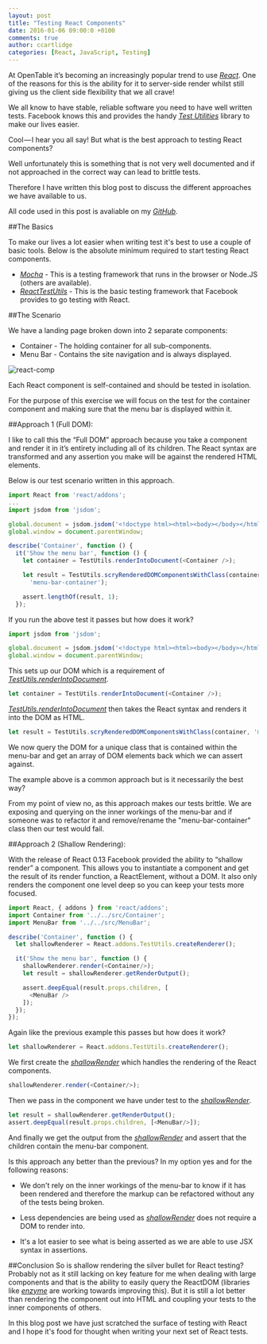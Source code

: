 ```yaml
---
layout: post
title: "Testing React Components"
date: 2016-01-06 09:00:0 +0100
comments: true
author: ccartlidge
categories: [React, JavaScript, Testing]
---
```


At OpenTable it’s becoming an increasingly popular trend to use *[React](https://facebook.github.io/react/)*.
One of the reasons for this is the ability for it  to server-side render whilst still
giving us the client side flexibility that we all crave!

We all know to have stable, reliable software you need to have well written tests. Facebook knows this and
provides the handy *[Test Utilities](https://facebook.github.io/react/docs/test-utils.html)* library to make
our lives easier.

Cool — I hear you all say! But what is the best approach to testing React components?

Well unfortunately this is something that is not very well documented and if not approached in
the correct way can lead to brittle tests.

Therefore I have written this blog post to discuss the different approaches we have available to us.

All code used in this post is avaliable on my *[GitHub](https://github.com/chriscartlidge/React-Testing-Blog-Code)*.

##The Basics

To make our lives a lot easier when writing test it's best to use a couple of basic tools. Below is
the absolute minimum required to start testing React components.

- *[Mocha](https://mochajs.org/)* - This is a testing framework that runs in the browser or Node.JS (others are available).
- *[ReactTestUtils](https://facebook.github.io/react/docs/test-utils.html)* - This is the basic testing framework that Facebook provides to go testing with React.

##The Scenario

We have a landing page broken down into 2 separate components:

- Container - The holding container for all sub-components.
- Menu Bar - Contains the site navigation and is always displayed.

![react-comp](/images/posts/react-comp.png)

Each React component is self-contained and should be tested in isolation.

For the purpose of this exercise we will focus on the test for the container component and
making sure that the menu bar is displayed within it.

##Approach 1 (Full DOM):

I like to call this the “Full DOM” approach because you take a component and render it in it’s entirety
including all of its children. The React syntax are transformed and any assertion
you make will be against the rendered HTML elements.

Below is our test scenario written in this approach.

```javascript
import React from 'react/addons';
...
import jsdom from 'jsdom';

global.document = jsdom.jsdom('<!doctype html><html><body></body></html>');
global.window = document.parentWindow;

describe('Container', function () {
  it('Show the menu bar', function () {
    let container = TestUtils.renderIntoDocument(<Container />);

    let result = TestUtils.scryRenderedDOMComponentsWithClass(container,
      'menu-bar-container');

    assert.lengthOf(result, 1);
  });
```
If you run the above test it passes but how does it work?

```javascript
import jsdom from 'jsdom';

global.document = jsdom.jsdom('<!doctype html><html><body></body></html>');
global.window = document.parentWindow;
```
This sets up our DOM which is a requirement of *[TestUtils.renderIntoDocument](https://facebook.github.io/react/docs/test-utils.html#renderintodocument)*.


```javascript
let container = TestUtils.renderIntoDocument(<Container />);
```
*[TestUtils.renderIntoDocument](https://facebook.github.io/react/docs/test-utils.html#renderintodocument)* then takes the React syntax and renders it into the DOM as HTML.
```javascript
let result = TestUtils.scryRenderedDOMComponentsWithClass(container, 'menu-bar-container');
```
We now query the DOM for a unique class that is contained within the menu-bar and get an array of
DOM elements back which we can assert against.

The example above is a common approach but is it necessarily the best way?

From my point of view no, as this approach makes our tests brittle. We are exposing and querying on the inner workings
of the menu-bar and if someone was to refactor it and remove/rename the "menu-bar-container" class then our test would fail.

##Approach 2 (Shallow Rendering):

With the release of React 0.13 Facebook provided the ability to “shallow render” a component.
This allows you to instantiate a component and get the result of its render function, a ReactElement, without a DOM.
It also only renders the component one level deep so you can keep your tests more focused.

```javascript
import React, { addons } from 'react/addons';
import Container from '../../src/Container';
import MenuBar from '../../src/MenuBar';

describe('Container', function () {
  let shallowRenderer = React.addons.TestUtils.createRenderer();

  it('Show the menu bar', function () {
    shallowRenderer.render(<Container/>);
    let result = shallowRenderer.getRenderOutput();

    assert.deepEqual(result.props.children, [
      <MenuBar />
    ]);
  });
});
```

Again like the previous example this passes but how does it work?

```javascript
let shallowRenderer = React.addons.TestUtils.createRenderer();
```
We first create the *[shallowRender](https://facebook.github.io/react/docs/test-utils.html#shallow-rendering)* which handles the rendering of the React components.

```javascript
shallowRenderer.render(<Container/>);
```
Then we pass in the component we have under test to the *[shallowRender](https://facebook.github.io/react/docs/test-utils.html#shallow-rendering)*.

```javascript
let result = shallowRenderer.getRenderOutput();
assert.deepEqual(result.props.children, [<MenuBar/>]);
```

And finally we get the output from the *[shallowRender](https://facebook.github.io/react/docs/test-utils.html#shallow-rendering)* and
assert that the children contain the menu-bar component.

Is this approach any better than the previous? In my option yes and for the following reasons:

- We don't rely on the inner workings of the menu-bar to know if it has been rendered and therefore the markup can be refactored without
any of the
 tests being broken.

- Less dependencies are being used as *[shallowRender](https://facebook.github.io/react/docs/test-utils.html#shallow-rendering)* does not require
a DOM to render into.

- It's a lot easier to see what is being asserted as we are able to use JSX syntax in assertions.

##Conclusion
So is shallow rendering the silver bullet for React testing? Probably not as it still lacking on key feature for me when dealing
with large components and that is the ability to easily query the ReactDOM (libraries like *[enzyme](https://github.com/airbnb/enzyme)*
are working towards improving this). But it is still a lot better than rendering the component out into HTML and coupling your tests
to the inner components of others.

In this blog post we have just scratched the surface of testing with React and I hope it's food for thought when writing your next set of
React tests.